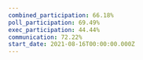```yaml
---
combined_participation: 66.18%
poll_participation: 69.49%
exec_participation: 44.44%
communication: 72.22%
start_date: 2021-08-16T00:00:00.000Z
---
```

